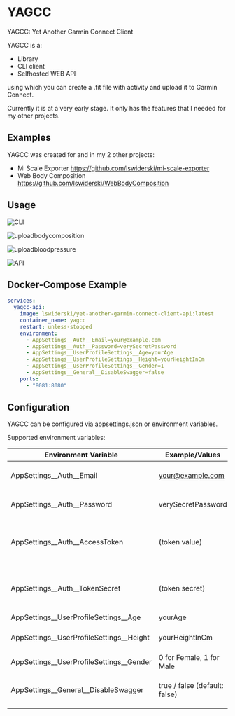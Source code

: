 # YAGCC
YAGCC: Yet Another Garmin Connect Client

YAGCC is a:
- Library
- CLI client
- Selfhosted WEB API
  
using which you can create a .fit file with activity and upload it to Garmin Connect.

Currently it is at a very early stage. It only has the features that I needed for my other projects.

## Examples
YAGCC was created for and in my 2 other projects:
- Mi Scale Exporter https://github.com/lswiderski/mi-scale-exporter
- Web Body Composition https://github.com/lswiderski/WebBodyComposition


## Usage

![CLI](https://github.com/lswiderski/yet-another-garmin-connect-client/blob/main/resources/img/yagcc.png?raw=true)

![uploadbodycomposition](https://github.com/lswiderski/yet-another-garmin-connect-client/blob/main/resources/img/uploadbodycomposition.png?raw=true)

![uploadbloodpressure](https://github.com/lswiderski/yet-another-garmin-connect-client/blob/main/resources/img/uploadbloodpressure.png?raw=true)

![API](https://github.com/lswiderski/yet-another-garmin-connect-client/blob/main/resources/img/api.png?raw=true)

## Docker-Compose Example
```yaml
services:
  yagcc-api:
    image: lswiderski/yet-another-garmin-connect-client-api:latest
    container_name: yagcc
    restart: unless-stopped
    environment:
      - AppSettings__Auth__Email=your@example.com
      - AppSettings__Auth__Password=verySecretPassword
      - AppSettings__UserProfileSettings__Age=yourAge
      - AppSettings__UserProfileSettings__Height=yourHeightInCm
      - AppSettings__UserProfileSettings__Gender=1
      - AppSettings__General__DisableSwagger=false
    ports:
      - "8081:8080"
```

## Configuration
YAGCC can be configured via appsettings.json or environment variables.

Supported environment variables:


| Environment Variable                          | Example/Values                        | Description                                 |
|-----------------------------------------------|---------------------------------------|---------------------------------------------|
| AppSettings__Auth__Email                      | your@example.com                      | Garmin account email                        |
| AppSettings__Auth__Password                   | verySecretPassword                    | Garmin account password                     |
| AppSettings__Auth__AccessToken                | (token value)                         | Optional: Garmin OAuth access token         |
| AppSettings__Auth__TokenSecret                | (token secret)                        | Optional: Garmin OAuth token secret         |
| AppSettings__UserProfileSettings__Age         | yourAge                               | User age                                    |
| AppSettings__UserProfileSettings__Height      | yourHeightInCm                        | User height in centimeters                  |
| AppSettings__UserProfileSettings__Gender      | 0 for Female, 1 for Male              | User gender                                 |
| AppSettings__General__DisableSwagger          | true / false (default: false)         | Disable Swagger UI under `/swagger`         |